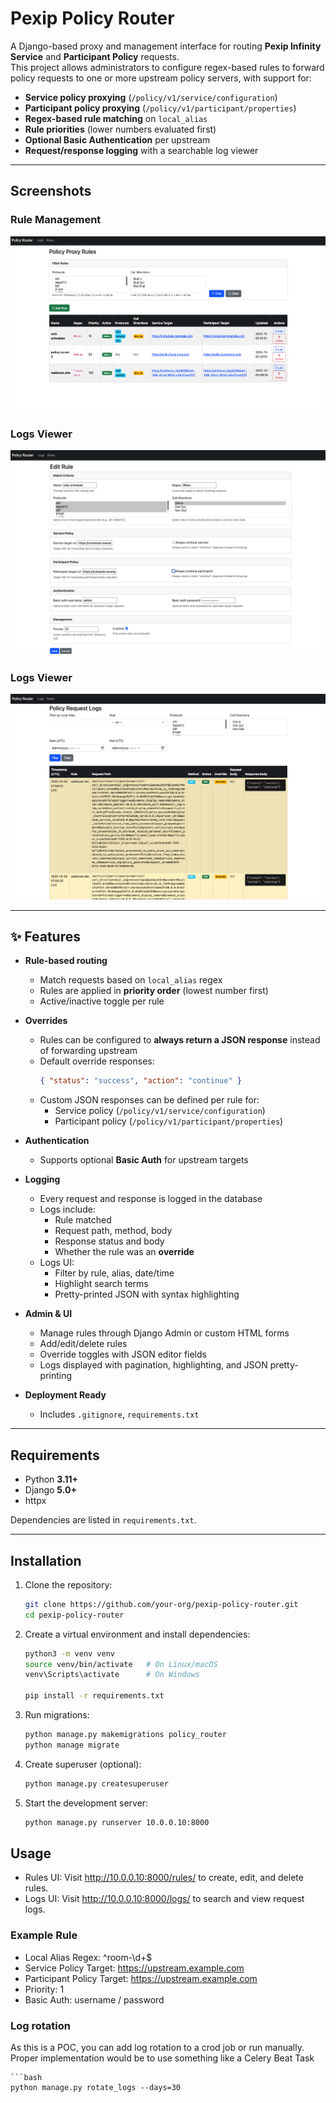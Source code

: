 # Pexip Policy Router

A Django-based proxy and management interface for routing **Pexip Infinity Service** and **Participant Policy** requests.  
This project allows administrators to configure regex-based rules to forward policy requests to one or more upstream policy servers, with support for:

- **Service policy proxying** (`/policy/v1/service/configuration`)
- **Participant policy proxying** (`/policy/v1/participant/properties`)
- **Regex-based rule matching** on `local_alias`
- **Rule priorities** (lower numbers evaluated first)
- **Optional Basic Authentication** per upstream
- **Request/response logging** with a searchable log viewer

---

## Screenshots

### Rule Management
![Rules List](docs/screenshots/policy_router_list.png)

### Logs Viewer
![Rules Form](docs/screenshots/policy_router_form.png)

### Logs Viewer
![Logs View](docs/screenshots/policy_router_filter_logs.png)

---
## ✨ Features

- **Rule-based routing**
  - Match requests based on `local_alias` regex
  - Rules are applied in **priority order** (lowest number first)
  - Active/inactive toggle per rule

- **Overrides**
  - Rules can be configured to **always return a JSON response** instead of forwarding upstream
  - Default override responses:
    ```json
    { "status": "success", "action": "continue" }
    ```
  - Custom JSON responses can be defined per rule for:
    - Service policy (`/policy/v1/service/configuration`)
    - Participant policy (`/policy/v1/participant/properties`)

- **Authentication**
  - Supports optional **Basic Auth** for upstream targets

- **Logging**
  - Every request and response is logged in the database
  - Logs include:
    - Rule matched
    - Request path, method, body
    - Response status and body
    - Whether the rule was an **override**
  - Logs UI:
    - Filter by rule, alias, date/time
    - Highlight search terms
    - Pretty-printed JSON with syntax highlighting

- **Admin & UI**
  - Manage rules through Django Admin or custom HTML forms
  - Add/edit/delete rules
  - Override toggles with JSON editor fields
  - Logs displayed with pagination, highlighting, and JSON pretty-printing

- **Deployment Ready**
  - Includes `.gitignore`, `requirements.txt`
---

##  Requirements

- Python **3.11+**
- Django **5.0+**
- httpx

Dependencies are listed in `requirements.txt`.

---

##  Installation

1. Clone the repository:

   ```bash
   git clone https://github.com/your-org/pexip-policy-router.git
   cd pexip-policy-router

2. Create a virtual environment and install dependencies:

    ```bash
    python3 -m venv venv
    source venv/bin/activate   # On Linux/macOS
    venv\Scripts\activate      # On Windows

    pip install -r requirements.txt

3. Run migrations:

    ```bash
    python manage.py makemigrations policy_router
    python manage migrate

4. Create superuser (optional):

    ```bash
    python manage.py createsuperuser

5. Start the development server:

    ```bash
    python manage.py runserver 10.0.0.10:8000

##  Usage

- Rules UI: Visit http://10.0.0.10:8000/rules/ to create, edit, and delete rules.
- Logs UI: Visit http://10.0.0.10:8000/logs/ to search and view request logs.

### Example Rule

- Local Alias Regex: ^room-\d+$
- Service Policy Target: https://upstream.example.com
- Participant Policy Target: https://upstream.example.com
- Priority: 1
- Basic Auth: username / password

### Log rotation

As this is a POC, you can add log rotation to a crod job or run manually. Proper implementation would be to use something like a Celery Beat Task

    ```bash
    python manage.py rotate_logs --days=30

